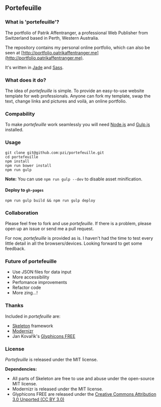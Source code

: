 ## Portefeuille

### What is 'portefeuille'?

 The portfolio of Patrik Affentranger, a professional Web Publisher from Switzerland based in Perth, Western Australia.

 The repository contains my personal online portfolio, which can also be seen at [http://portfolio.patrikaffentranger.me](http://portfolio.patrikaffentranger.me).

 It's written in [Jade](http://jade-lang.com) and [Sass](http://sass-lang.com).


### What does it do?

 The idea of *portefeuille* is simple. To provide an easy-to-use website template for web professionals. Anyone can fork my template, swap the text, change links and pictures and voilà, an online portfolio.


### Compability

 To make *portefeuille* work seamlessly you will need [Node.js](https://nodejs.org) and [Gulp.js](http://gulpjs.com) installed.


### Usage

```
git clone git@github.com:pzi/portefeuille.git
cd portefeuille
npm install
npm run bower install
npm run gulp
```

**Note:** You can use `npm run gulp --dev` to disable asset minification.


#### Deploy to `gh-pages`

`npm run gulp build && npm run gulp deploy`


### Collaboration

 Please feel free to fork and use *portefeuille*. If there is a problem, please open up an issue or send me a pull request.

 For now, *portefeuille* is provided as is. I haven't had the time to test every little detail in all the browsers/devices.
 Looking forward to get some feedback.


### Future of portefeuille

 - Use JSON files for data input
 - More accessibility
 - Perfomance improvements
 - Refactor code
 - More zing...!


### Thanks

 Included in *portefeuille* are:

 * [Skeleton](https://github.com/dhgamache/Skeleton) framework
 * [Modernizr](http://modernizr.com)
 * Jan Kovařík's [Glyphicons FREE](http://glyphicons.com)


### License

 *Portefeuille* is released under the MIT license.

 **Dependencies:**

 * All parts of Skeleton are free to use and abuse under the open-source MIT license.
 * Modernizr is released under the MIT license.
 * Glyphicons FREE are released under the [Creative Commons Attribution 3.0 Unported (CC BY 3.0)](http://creativecommons.org/licenses/by/3.0/deed.en)
